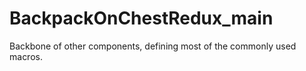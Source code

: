 BackpackOnChestRedux_main
========

Backbone of other components, defining most of the commonly used macros.
